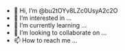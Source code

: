 - 👋 Hi, I’m @bu2tOYv8LZc0UsyA2c2O
- 👀 I’m interested in ...
- 🌱 I’m currently learning ...
- 💞️ I’m looking to collaborate on ...
- 📫 How to reach me ...

<!---
bu2tOYv8LZc0UsyA2c2O/bu2tOYv8LZc0UsyA2c2O is a ✨ special ✨ repository because its `README.md` (this file) appears on your GitHub profile.
You can click the Preview link to take a look at your changes.
--->

